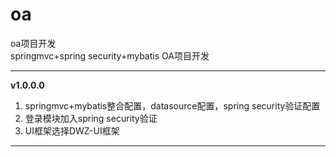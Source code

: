 # oa
oa项目开发  
springmvc+spring security+mybatis OA项目开发  

---
__v1.0.0.0__  
1. springmvc+mybatis整合配置，datasource配置，spring security验证配置  
2. 登录模块加入spring security验证  
3. UI框架选择DWZ-UI框架  
	
---	
